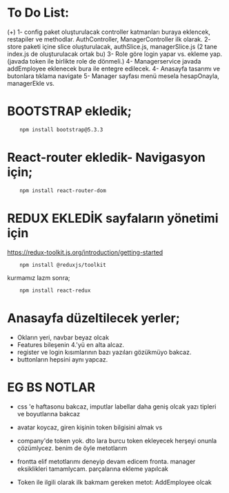 # To Do List:

   (+) 1- config paket oluşturulacak controller katmanları buraya eklencek, restapiler ve methodlar. AuthController, ManagerController ilk olarak.
    2- store paketi içine slice oluşturulacak, authSlice.js, managerSlice.js (2 tane index.js de oluşturulacak ortak bu)
    3- Role göre login yapar vs. ekleme yap. (javada token ile birlikte role de dönmeli.)
    4- Managerservice javada addEmployee eklenecek bura ile entegre edilecek.
    4- Anasayfa tasarımı ve butonlara tıklama navigate
    5- Manager sayfası menü mesela hesapOnayla, managerEkle vs.





# BOOTSTRAP ekledik;

```bash
    npm install bootstrap@5.3.3
```
# React-router ekledik- Navigasyon için;
```bash
    npm install react-router-dom
```

# REDUX EKLEDİK sayfaların yönetimi için
https://redux-toolkit.js.org/introduction/getting-started

```bash
    npm install @reduxjs/toolkit
```
kurmamız lazm
sonra;

```bash
    npm install react-redux
```

# Anasayfa düzeltilecek yerler;

- Okların yeri, navbar beyaz olcak
- Features bileşenin 4.'yü en alta alcaz.
- register ve login kısımlarının bazı yazıları gözükmüyo bakcaz.
- buttonların hepsini aynı yapcaz. 


# EG BS NOTLAR

- css 'e haftasonu bakcaz, imputlar labellar daha geniş olcak yazı tipleri ve boyutlarına bakcaz
- avatar koycaz, giren kişinin token bilgisini almak vs
- company'de token yok. dto lara burcu token ekleyecek herşeyi onunla çözümlycez. benim de öyle metotlarım 
- frontta elif  metotlarımı deneyip devam edicem fronta. manager eksiklikleri tamamlycam. parçalarına ekleme yapılcak

- Token ile ilgili olarak ilk bakmam gereken metot: AddEmployee olcak


